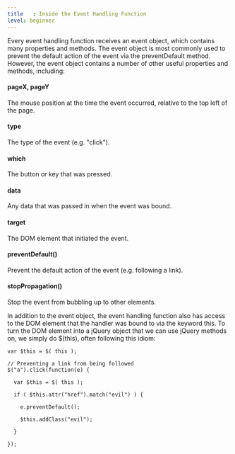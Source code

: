 ```yaml
---
title   : Inside the Event Handling Function
level: beginner
---
```

Every event handling function receives an event object, which contains many
properties and methods.  The event object is most commonly used to prevent the
default action of the event via the preventDefault method.  However, the event
object contains a number of other useful properties and methods, including:

#### pageX, pageY

The mouse position at the time the event occurred, relative to the top left of
the page.

#### type

The type of the event (e.g. "click").

#### which

The button or key that was pressed.

#### data

Any data that was passed in when the event was bound.

#### target

The DOM element that initiated the event.

#### preventDefault()

Prevent the default action of the event (e.g. following a link).

#### stopPropagation()

Stop the event from bubbling up to other elements.

In addition to the event object, the event handling function also has access to
the DOM element that the handler was bound to via the keyword this.  To turn
the DOM element into a jQuery object that we can use jQuery methods on, we
simply do $(this), often following this idiom:

```
var $this = $( this );
```

```
// Preventing a link from being followed
$("a").click(function(e) {

  var $this = $( this );

  if ( $this.attr("href").match("evil") ) {

    e.preventDefault();

    $this.addClass("evil");

  }

});
```
